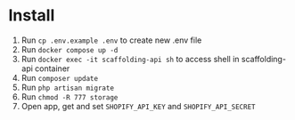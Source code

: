 # Install
1. Run `cp .env.example .env` to create new .env file  
2. Run `docker compose up -d`  
3. Run `docker exec -it scaffolding-api sh` to access shell in scaffolding-api container  
4. Run `composer update`  
5. Run `php artisan migrate`  
6. Run `chmod -R 777 storage`  
7. Open app, get and set `SHOPIFY_API_KEY` and `SHOPIFY_API_SECRET`  
